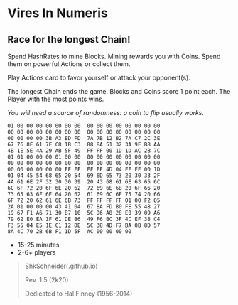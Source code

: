 Vires In Numeris
================

Race for the longest Chain!
---------------------------

Spend HashRates to mine Blocks.
Mining rewards you with Coins.
Spend them on powerful Actions or collect them.

Play Actions card to favor yourself or attack your opponent(s).

The longest Chain ends the game.
Blocks and Coins score 1 point each.
The Player with the most points wins.

_You will need a source of randomness: a coin to flip usually works._

```
01 00 00 00 00 00 00 00  00 00 00 00 00 00 00 00
00 00 00 00 00 00 00 00  00 00 00 00 00 00 00 00
00 00 00 00 3B A3 ED FD  7A 7B 12 B2 7A C7 2C 3E
67 76 8F 61 7F C8 1B C3  88 8A 51 32 3A 9F B8 AA
4B 1E 5E 4A 29 AB 5F 49  FF FF 00 1D 1D AC 2B 7C
01 01 00 00 00 01 00 00  00 00 00 00 00 00 00 00
00 00 00 00 00 00 00 00  00 00 00 00 00 00 00 00
00 00 00 00 00 00 FF FF  FF FF 4D 04 FF FF 00 1D
01 04 45 54 68 65 20 54  69 6D 65 73 20 30 33 2F
4A 61 6E 2F 32 30 30 39  20 43 68 61 6E 63 65 6C
6C 6F 72 20 6F 6E 20 62  72 69 6E 6B 20 6F 66 20
73 65 63 6F 6E 64 20 62  61 69 6C 6F 75 74 20 66
6F 72 20 62 61 6E 6B 73  FF FF FF FF 01 00 F2 05
2A 01 00 00 00 43 41 04  67 8A FD B0 FE 55 48 27
19 67 F1 A6 71 30 B7 10  5C D6 A8 28 E0 39 09 A6
79 62 E0 EA 1F 61 DE B6  49 F6 BC 3F 4C EF 38 C4
F3 55 04 E5 1E C1 12 DE  5C 38 4D F7 BA 0B 8D 57
8A 4C 70 2B 6B F1 1D 5F  AC 00 00 00 00
```

- 15-25 minutes
- 2-6+ players

> ShkSchneider(.github.io)
>
> Rev. 1.5 (2k20)
>
> Dedicated to Hal Finney (1956-2014)
